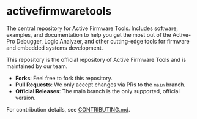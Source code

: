 # activefirmwaretools
The central repository for Active Firmware Tools. Includes software, examples, and documentation to help you get the most out of the Active-Pro Debugger, Logic Analyzer, and other cutting-edge tools for firmware and embedded systems development.

This repository is the official repository of Active Firmware Tools and is maintained by our team.

- **Forks**: Feel free to fork this repository.  
- **Pull Requests**: We only accept changes via PRs to the `main` branch.  
- **Official Releases**: The main branch is the only supported, official version.

For contribution details, see [CONTRIBUTING.md](CONTRIBUTING.md).

